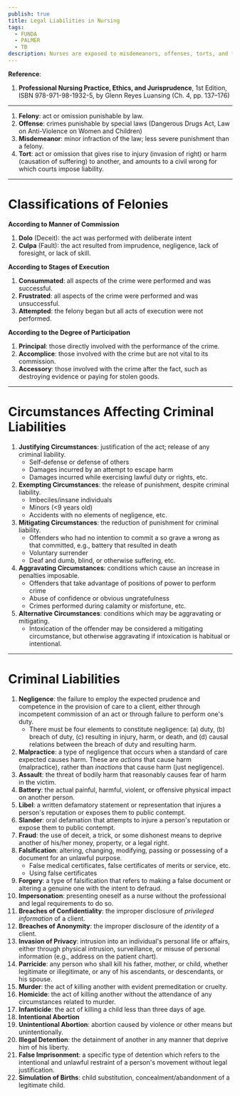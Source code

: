 ```yaml
---
publish: true
title: Legal Liabilities in Nursing
tags:
  - FUNDA
  - PALMER
  - TB
description: Nurses are exposed to misdemeanors, offenses, torts, and felonies when acting inappropriately. This includes different intentional and unintentional acts a nurse may partake in.
---
```

**Reference**:
1. **Professional Nursing Practice, Ethics, and Jurisprudence**, 1st Edition, ISBN 978-971-98-1932-5, by Glenn Reyes Luansing (Ch. 4, pp. 137–176)

___

1. **Felony**: act or omission punishable by law.
2. **Offense**: crimes punishable by special laws (Dangerous Drugs Act, Law on Anti-Violence on Women and Children)
3. **Misdemeanor**: minor infraction of the law; less severe punishment than a felony.
4. **Tort**: act or omission that gives rise to injury (invasion of right) or harm (causation of suffering) to another, and amounts to a civil wrong for which courts impose liability.

___

# Classifications of Felonies
**According to Manner of Commission**
1. **Dolo** (Deceit): the act was performed with deliberate intent
2. **Culpa** (Fault): the act resulted from imprudence, negligence, lack of foresight, or lack of skill.

**According to Stages of Execution**
1. **Consummated**: all aspects of the crime were performed and was successful.
2. **Frustrated**: all aspects of the crime were performed and was unsuccessful.
3. **Attempted**: the felony began but all acts of execution were not performed.

**According to the Degree of Participation**
1. **Principal**: those directly involved with the performance of the crime.
2. **Accomplice**: those involved with the crime but are not vital to its commission.
3. **Accessory**: those involved with the crime after the fact, such as destroying evidence or paying for stolen goods.

___

# Circumstances Affecting Criminal Liabilities
1. **Justifying Circumstances**: justification of the act; release of any criminal liability.
	- Self-defense or defense of others
	- Damages incurred by an attempt to escape harm
	- Damages incurred while exercising lawful duty or rights, etc.
2. **Exempting Circumstances**: the release of punishment, despite criminal liability.
	- Imbeciles/insane individuals
	- Minors (<9 years old)
	- Accidents with no elements of negligence, etc.
3. **Mitigating Circumstances**: the reduction of punishment for criminal liability.
	- Offenders who had no intention to commit a so grave a wrong as that committed, e.g., battery that resulted in death
	- Voluntary surrender
	- Deaf and dumb, blind, or otherwise suffering, etc.
4. **Aggravating Circumstances**: conditions which cause an increase in penalties imposable.
	- Offenders that take advantage of positions of power to perform crime
	- Abuse of confidence or obvious ungratefulness
	- Crimes performed during calamity or misfortune, etc.
5. **Alternative Circumstances**: conditions which may be aggravating or mitigating.
	- Intoxication of the offender may be considered a mitigating circumstance, but otherwise aggravating if intoxication is habitual or intentional.

___

# Criminal Liabilities
1. **Negligence**: the failure to employ the expected prudence and competence in the provision of care to a client, either through incompetent commission of an act or through failure to perform one's duty.
	- There must be four elements to constitute negligence: (a) duty, (b) breach of duty, (c) resulting in injury, harm, or death, and (d) causal relations between the breach of duty and resulting harm.
2. **Malpractice**: a type of negligence that occurs when a standard of care expected causes harm. These are *actions* that cause harm (malpractice), rather than *inactions* that cause harm (just negligence).
3. **Assault**: the threat of bodily harm that reasonably causes fear of harm in the victim.
4. **Battery**: the actual painful, harmful, violent, or offensive physical impact on another person.
5. **Libel**: a written defamatory statement or representation that injures a person's reputation or exposes them to public contempt.
6. **Slander**: oral defamation that attempts to injure a person's reputation or expose them to public contempt.
7. **Fraud**: the use of deceit, a trick, or some dishonest means to deprive another of his/her money, property, or a legal right.
8. **Falsification**: altering, changing, modifying, passing or possessing of a document for an unlawful purpose.
	- False medical certificates, false certificates of merits or service, etc.
	- Using false certificates
9. **Forgery**: a type of falsification that refers to making a false document or altering a genuine one with the intent to defraud.
10. **Impersonation**: presenting oneself as a nurse without the professional and legal requirements to do so.
11. **Breaches of Confidentiality**: the improper disclosure of *privileged information* of a client.
12. **Breaches of Anonymity**: the improper disclosure of the *identity* of a client.
13. **Invasion of Privacy**: intrusion into an individual's personal life or affairs, either through physical intrusion, surveillance, or misuse of personal information (e.g., address on the patient chart).
14. **Parricide**: any person who shall kill his father, mother, or child, whether legitimate or illegitimate, or any of his ascendants, or descendants, or his spouse.
15. **Murder**: the act of killing another with evident premeditation or cruelty.
16. **Homicide**: the act of killing another without the attendance of any circumstances related to murder.
17. **Infanticide**: the act of killing a child less than three days of age.
18. **Intentional Abortion**
19. **Unintentional Abortion**: abortion caused by violence or other means but unintentionally.
20. **Illegal Detention**: the detainment of another in any manner that deprive him of his liberty.
21. **False Imprisonment**: a specific type of detention which refers to the intentional and unlawful restraint of a person's movement without legal justification.
22. **Simulation of Births**: child substitution, concealment/abandonment of a legitimate child.
